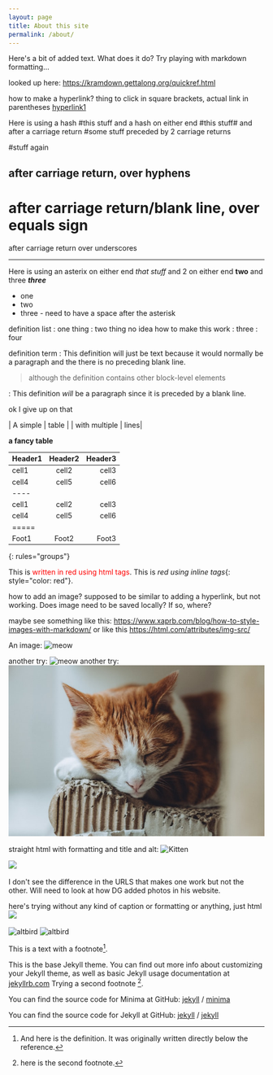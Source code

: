 ```yaml
---
layout: page
title: About this site
permalink: /about/
---
```


Here's a bit of added text. What does it do? Try playing with markdown formatting...

looked up here: https://kramdown.gettalong.org/quickref.html

how to make a hyperlink? thing to click in square brackets, actual link in parentheses
[hyperlink1](https://kramdown.gettalong.org/quickref.html)

Here is using a hash #this stuff and a hash on either end #this stuff# and after a carriage return
#some stuff
preceded by 2 carriage returns


#stuff again

after carriage return, over hyphens
---------

after carriage return/blank line, over equals sign
=

after carriage return over underscores
_________
Here is using an asterix on either end *that stuff* and 2 on either end **two**
and three ***three***

* one
* two
* three - need to have a space after the asterisk


definition list
: one thing
: two thing no idea how to make this work
   : three
   :   four


definition term
: This definition will just be text because it would normally be a
  paragraph and the there is no preceding blank line.

  > although the definition contains other block-level elements

: This definition *will* be a paragraph since it is preceded by a
  blank line.

  ok I give up on that

  | A simple | table |
| with multiple | lines|

**a fancy table**

| Header1 | Header2 | Header3 |
|:--------|:-------:|--------:|
| cell1   | cell2   | cell3   |
| cell4   | cell5   | cell6   |
|----
| cell1   | cell2   | cell3   |
| cell4   | cell5   | cell6   |
|=====
| Foot1   | Foot2   | Foot3
{: rules="groups"}



This is <span style="color: red">written in
red using html tags</span>.
This is *red using inline tags*{: style="color: red"}.

how to add an image? supposed to be similar to adding a hyperlink, but not working.
Does image need to be saved locally? If so, where?

maybe see something like this: https://www.xaprb.com/blog/how-to-style-images-with-markdown/  or like this https://html.com/attributes/img-src/

An image: ![meow](https://commons.wikimedia.org/wiki/Category:Felis_silvestris_catus#/media/File:Pumiforme.JPG)

another try: ![meow](https://unsplash.com/photos/INw1KTFtDpI)
another try: ![meow](/testphoto.jfif)


straight html with formatting and title and alt:
<img src="https://commons.wikimedia.org/wiki/Category:Felis_silvestris_catus#/media/File:Pumiforme.JPG" alt="Kitten" title="A cute kitten" width="150" height="100" />

<img src="https://commons.wikimedia.org/wiki/Category:Felis_silvestris_catus#/media/File:Pumiforme.JPG">

 I don't see the difference in the URLS that makes one work but not the other.
 Will need to look at how DG added photos in his website.

here's trying without any kind of caption or formatting or anything, just html
<img src="https://upload.wikimedia.org/wikipedia/commons/f/f9/Phoenicopterus_ruber_in_S%C3%A3o_Paulo_Zoo.jpg">

<img src="https://upload.wikimedia.org/wikipedia/commons/f/f9/Phoenicopterus_ruber_in_S%C3%A3o_Paulo_Zoo.jpg" alt="altbird" title="bird"  width="150" height="100">

<img src="https://upload.wikimedia.org/wikipedia/commons/f/f9/Phoenicopterus_ruber_in_S%C3%A3o_Paulo_Zoo.jpg" alt="altbird" title="bird"  width="150" height="100"/>


This is a text with a
footnote[^1].

[^1]: And here is the definition. It was originally written directly below the reference.


This is the base Jekyll theme. You can find out more info about customizing your Jekyll theme, as well as basic Jekyll usage documentation at [jekyllrb.com](https://jekyllrb.com/) Trying a second footnote [^2].

[^2]: here is the second footnote.


You can find the source code for Minima at GitHub:
[jekyll][jekyll-organization] /
[minima](https://github.com/jekyll/minima)

You can find the source code for Jekyll at GitHub:
[jekyll][jekyll-organization] /
[jekyll](https://github.com/jekyll/jekyll)


[jekyll-organization]: https://github.com/jekyll

